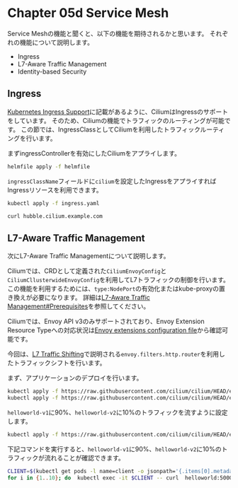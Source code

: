 # Chapter 05d Service Mesh

Service Meshの機能と聞くと、以下の機能を期待されるかと思います。
それぞれの機能について説明します。

- Ingress
- L7-Aware Traffic Management
- Identity-based Security

## Ingress

[Kubernetes Ingress Support](https://docs.cilium.io/en/stable/network/servicemesh/ingress/)に記載があるように、CiliumはIngressのサポートをしています。
そのため、Ciliumの機能でトラフィックのルーティングが可能です。
この節では、IngressClassとしてCiliumを利用したトラフィックルーティングを行います。

まずingressControllerを有効にしたCiliumをアプライします。

```bash
helmfile apply -f helmfile
```

`ingressClassName`フィールドに`cilium`を設定したIngressをアプライすればIngressリソースを利用できます。

```bash
kubectl apply -f ingress.yaml
```

```bash
curl hubble.cilium.example.com
```

## L7-Aware Traffic Management

次にL7-Aware Traffic Managementについて説明します。

Ciliumでは、CRDとして定義された`CiliumEnvoyConfig`と`CiliumCllusterwideEnvoyConfig`を利用してL7トラフィックの制御を行います。
この機能を利用するためには、`type:NodePort`の有効化またはkube-proxyの置き換えが必要になります。
詳細は[L7-Aware Traffic Management#Prerequisites](https://docs.cilium.io/en/latest/network/servicemesh/l7-traffic-management/)を参照してください。


Ciliumでは、Envoy API v3のみサポートされており、Envoy Extension Resource Typeへの対応状況は[Envoy extensions configuration file](https://github.com/cilium/proxy/blob/main/envoy_build_config/extensions_build_config.bzl)から確認可能です。

今回は、[L7 Traffic Shifting](https://docs.cilium.io/en/latest/network/servicemesh/envoy-traffic-shifting/)で説明される`envoy.filters.http.router`を利用したトラフィックシフトを行います。

まず、アプリケーションのデプロイを行います。

```bash
kubectl apply -f https://raw.githubusercontent.com/cilium/cilium/HEAD/examples/kubernetes/servicemesh/envoy/client-helloworld.yaml
kubectl apply -f https://raw.githubusercontent.com/cilium/cilium/HEAD/examples/kubernetes/servicemesh/envoy/helloworld-service-v1-v2.yaml
```

`helloworld-v1`に90%、`helloworld-v2`に10%のトラフィックを流すように設定します。

```bash
kubectl apply -f https://raw.githubusercontent.com/cilium/cilium/HEAD/examples/kubernetes/servicemesh/envoy/helloworld-service-v1-v2.yaml
```

下記コマンドを実行すると、`helloworld-v1`に90%、`helloworld-v2`に10%のトラフィックが流れることが確認できます。

```bash
CLIENT=$(kubectl get pods -l name=client -o jsonpath='{.items[0].metadata.name}')
for i in {1..10}; do  kubectl exec -it $CLIENT -- curl  helloworld:5000/hello; done
```

